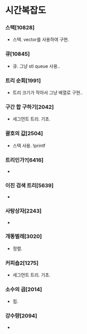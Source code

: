 # 시간복잡도

### 스택[10828]
 * 스택. vector를 사용하여 구현.
### 큐[10845]
 * 큐. 그냥 stl queue 사용..
### 트리 순회[1991]
 * 트리 크기가 작아서 그냥 배열로 구현..
### 구간 합 구하기[2042]
 * 세그먼트 트리. 기초.
### 괄호의 값[2504]
 * 스택 사용. !printf
### 트리인가?[6416]
 * 
### 이진 검색 트리[5639]
 * 
### 사탕상자[2243]
 * 
### 개똥벌레[3020]
 * 정렬.
### 커피숍2[1275]
 * 세그먼트 트리. 기초.
### 소수의 곱[2014]
 * 힙.
### 강수량[2094]
 * 